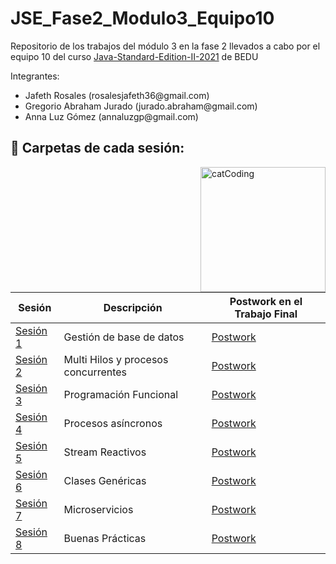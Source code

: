 # JSE_Fase2_Modulo3_Equipo10

Repositorio de los trabajos del módulo 3 en la fase 2 llevados a cabo por el equipo 10 del curso  [Java-Standard-Edition-II-2021](https://github.com/beduExpert/Java-Standard-Edition-II-2021) de BEDU

Integrantes:
<ul>
  <li>Jafeth Rosales           (rosalesjafeth36@gmail.com)</li>
  <li>Gregorio Abraham Jurado  (jurado.abraham@gmail.com) </li>
  <li> Anna Luz Gómez           (annaluzgp@gmail.com)</li>
</ul>


## :bookmark_tabs: Carpetas de cada sesión:

<img align="right" src="https://media.tenor.com/y4Ie8h0H-TwAAAAC/cat-typing.gif" alt="catCoding" width="200"/>


| Sesión                | Descripción                                                       |Postwork en el Trabajo Final|
|-----------------------|-------------------------------------------------------------------|---------|
| [Sesión 1](./Sesión1) | Gestión de base de datos|[Postwork](./TrabajoFinal/src/main/java/org/bedu/postwork/javase2project/model)|
| [Sesión 2](./Sesión2) | Multi Hilos y procesos concurrentes |[Postwork](./TrabajoFinal/src/main/java/org/bedu/postwork/javase2project/model)|
| [Sesión 3](./Sesion3) | Programación Funcional |[Postwork](./TrabajoFinal/src/main/java/org/bedu/postwork/javase2project/model)|
| [Sesión 4](./Sesion4) | Procesos asíncronos |[Postwork](./TrabajoFinal/src/main/java/org/bedu/postwork/javase2project/model)|
| [Sesión 5](./Sesión5) |Stream Reactivos |[Postwork](./TrabajoFinal/src/main/java/org/bedu/postwork/javase2project/model)|
| [Sesión 6](./Sesion6) |Clases Genéricas |[Postwork](./TrabajoFinal/src/main/java/org/bedu/postwork/javase2project/model)|
| [Sesión 7](./Sesion7) |Microservicios |[Postwork](./TrabajoFinal/src/main/java/org/bedu/postwork/javase2project/model)|
| [Sesión 8](./Sesion8) |Buenas Prácticas |[Postwork](./TrabajoFinal/src/main/java/org/bedu/postwork/javase2project/model)|
